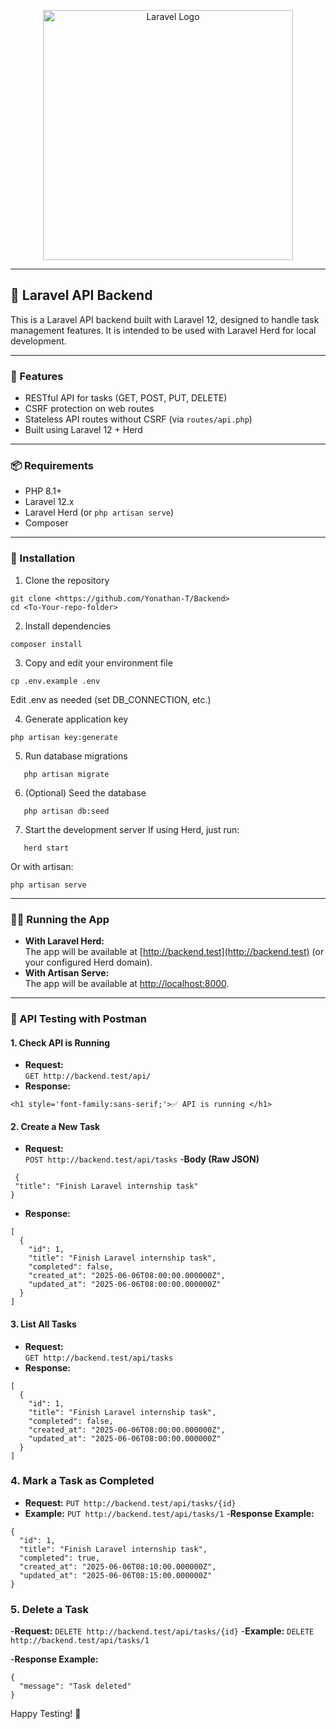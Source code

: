 <p align="center"><a href="https://laravel.com" target="_blank"><img src="https://raw.githubusercontent.com/laravel/art/master/logo-lockup/5%20SVG/2%20CMYK/1%20Full%20Color/laravel-logolockup-cmyk-red.svg" width="400" alt="Laravel Logo"></a></p>

---

## 📘 Laravel API Backend

This is a Laravel API backend built with Laravel 12, designed to handle task management features. It is intended to be used with Laravel Herd for local development.

---

### 🚀 Features

-   RESTful API for tasks (GET, POST, PUT, DELETE)
-   CSRF protection on web routes
-   Stateless API routes without CSRF (via `routes/api.php`)
-   Built using Laravel 12 + Herd

---

### 📦 Requirements

-   PHP 8.1+
-   Laravel 12.x
-   Laravel Herd (or `php artisan serve`)
-   Composer

---

### 🔧 Installation

1. Clone the repository

```
git clone <https://github.com/Yonathan-T/Backend>
cd <To-Your-repo-folder>
```

2. Install dependencies

```
composer install
```

3. Copy and edit your environment file

```
cp .env.example .env
```

Edit .env as needed (set DB_CONNECTION, etc.)

4. Generate application key

```
php artisan key:generate
```

5. Run database migrations

```
   php artisan migrate
```

6. (Optional) Seed the database

```
   php artisan db:seed
```

7. Start the development server
   If using Herd, just run:

```
   herd start
```

Or with artisan:

```
php artisan serve
```

---

### 🏃‍♂️ Running the App

-   **With Laravel Herd:**  
    The app will be available at [http://backend.test](http://backend.test) (or your configured Herd domain).
-   **With Artisan Serve:**  
    The app will be available at [http://localhost:8000](http://localhost:8000).

---

### 🧪 API Testing with Postman

#### 1. **Check API is Running**

-   **Request:**  
    `GET http://backend.test/api/`
-   **Response:**

```
<h1 style='font-family:sans-serif;'>✅ API is running </h1>
```

#### 2. **Create a New Task**

-   **Request:**  
    `POST http://backend.test/api/tasks` -**Body (Raw JSON)**

```
 {
 "title": "Finish Laravel internship task"
}
```

-   **Response:**

```
[
  {
    "id": 1,
    "title": "Finish Laravel internship task",
    "completed": false,
    "created_at": "2025-06-06T08:00:00.000000Z",
    "updated_at": "2025-06-06T08:00:00.000000Z"
  }
]

```

#### 3. **List All Tasks**

-   **Request:**  
    `GET http://backend.test/api/tasks`
-   **Response:**

```
[
  {
    "id": 1,
    "title": "Finish Laravel internship task",
    "completed": false,
    "created_at": "2025-06-06T08:00:00.000000Z",
    "updated_at": "2025-06-06T08:00:00.000000Z"
  }
]

```

### 4. **Mark a Task as Completed**

-   **Request:**
    `PUT http://backend.test/api/tasks/{id}`
-   **Example:**
    `PUT http://backend.test/api/tasks/1` -**Response Example:**

```
{
  "id": 1,
  "title": "Finish Laravel internship task",
  "completed": true,
  "created_at": "2025-06-06T08:10:00.000000Z",
  "updated_at": "2025-06-06T08:15:00.000000Z"
}

```

### 5. **Delete a Task**

-**Request:**
`DELETE http://backend.test/api/tasks/{id}` -**Example:**
`DELETE http://backend.test/api/tasks/1`

-**Response Example:**

```
{
  "message": "Task deleted"
}
```

Happy Testing! 🚀
